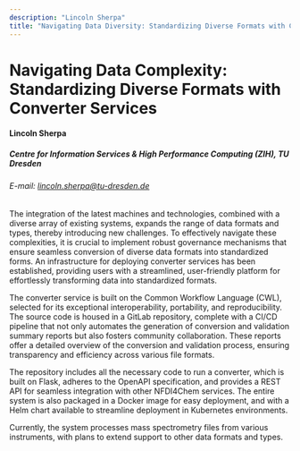 ```yaml
---
description: "Lincoln Sherpa"
title: "Navigating Data Diversity: Standardizing Diverse Formats with Converter Services"
---
```


# Navigating Data Complexity: Standardizing Diverse Formats with Converter Services

#### Lincoln Sherpa

##### Centre for Information Services & High Performance Computing (ZIH), TU Dresden

###### E-mail: lincoln.sherpa@tu-dresden.de


The integration of the latest machines and technologies, combined with a diverse array of existing systems, expands the range of data formats and types, thereby introducing new challenges. To effectively navigate these complexities, it is crucial to implement robust governance mechanisms that ensure seamless conversion of diverse data formats into standardized forms. An infrastructure for deploying converter services has been established, providing users with a streamlined, user-friendly platform for effortlessly transforming data into standardized formats.

The converter service is built on the Common Workflow Language (CWL), selected for its exceptional interoperability, portability, and reproducibility. The source code is housed in a GitLab repository, complete with a CI/CD pipeline that not only automates the generation of conversion and validation summary reports but also fosters community collaboration. These reports offer a detailed overview of the conversion and validation process, ensuring transparency and efficiency across various file formats.

The repository includes all the necessary code to run a converter, which is built on Flask, adheres to the OpenAPI specification, and provides a REST API for seamless integration with other NFDI4Chem services. The entire system is also packaged in a Docker image for easy deployment, and with a Helm chart available to streamline deployment in Kubernetes environments.

Currently, the system processes mass spectrometry files from various instruments, with plans to extend support to other data formats and types.
